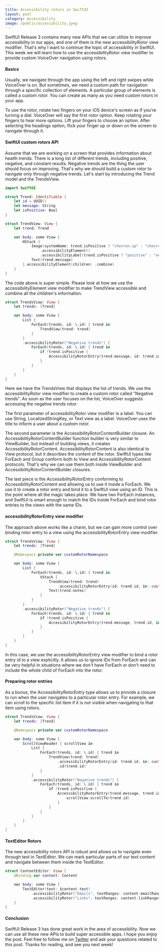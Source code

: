 ```yaml
---
title: Accessibility rotors in SwiftUI
layout: post
category: Accessibility
image: /public/accessibility.jpeg
---
```


SwiftUI Release 3 contains many new APIs that we can utilize to improve accessibility in our apps, and one of them is the new accessibilityRotor view modifier. That's why I want to continue the topic of accessibility in SwiftUI. This week we will learn how to use the accessibilityRotor view modifier to provide custom VoiceOver navigation using rotors.

#### Basics
Usually, we navigate through the app using the left and right swipes while VoiceOver is on. But sometimes, we need a custom path for navigation through a specific collection of elements. A particular group of elements is called a custom rotor. You can create as many as you need custom rotors in your app.

To use the rotor, rotate two fingers on your iOS device's screen as if you're turning a dial. VoiceOver will say the first rotor option. Keep rotating your fingers to hear more options. Lift your fingers to choose an option. After selecting the headings option, flick your finger up or down on the screen to navigate through it.

#### SwiftUI custom rotors API
Assume that we are working on a screen that provides information about health trends. There is a long list of different trends, including positive, negative, and constant results. Negative trends are the thing the user should focus on improving. That's why we should build a custom rotor to navigate only through negative trends. Let's start by introducing the Trend model and the TrendsView.

```swift
import SwiftUI

struct Trend: Identifiable {
    let id = UUID()
    let message: String
    let isPositive: Bool
}

struct TrendView: View {
    let trend: Trend

    var body: some View {
        HStack {
            Image(systemName: trend.isPositive ? "chevron.up" : "chevron.down")
                .accessibilityElement()
                .accessibilityLabel(trend.isPositive ? "positive" : "negative")
            Text(trend.message)
        }.accessibilityElement(children: .combine)
    }
}
```

The code above is super simple. Please look at how we use the accessibilityElement view modifier to make TrendView accessible and combine all the children's information. 

```swift
struct TrendsView: View {
    let trends: [Trend]

    var body: some View {
        List {
            ForEach(trends, id: \.id) { trend in
                TrendView(trend: trend)
            }
        }
        .accessibilityRotor("Negative trends") {
            ForEach(trends, id: \.id) { trend in
                if !trend.isPositive {
                    AccessibilityRotorEntry(trend.message, id: trend.id)
                }
            }
        }
    }
}
```

Here we have the TrendsView that displays the list of trends. We use the accessibilityRotor view modifier to create a custom rotor called "Negative trends". As soon as the user focuses on the list, VoiceOver suggests accessing the negative trends rotor.

The first parameter of accessibilityRotor view modifier is a label. You can use String, LocalizedStringKey, or Text view as a label. VoiceOver uses the title to inform a user about a custom rotor.

The second parameter is the AccessibilityRotorContentBuilder closure. An AccessibilityRotorContentBuilder function builder is very similar to ViewBuilder, but instead of building views, it creates AccessibilityRotorContent. AccessibilityRotorContent is also identical to View protocol, but it describes the content of the rotor. SwiftUI types like ForEach and Group conform both to View and AccessibilityRotorContent protocols. That's why we can use them both inside ViewBuilder and AccessibilityRotorContentBuilder closures.

The last piece is the AccessibilityRotorEntry conforming to AccessibilityRotorContent and allowing us to use it inside a ForEach. We use it to create a rotor entry and bind it to a SwiftUI view using an ID. This is the point where all the magic takes place. We have two ForEach instances, and SwiftUI is smart enough to match the IDs inside ForEach and bind rotor entries to the views with the same IDs.

#### accessibilityRotorEntry view modifier
The approach above works like a charm, but we can gain more control over binding rotor entry to a view using the accessibilityRotorEntry view modifier.

```swift
struct TrendsView: View {
    let trends: [Trend]

    @Namespace private var customRotorNamespace

    var body: some View {
        List {
            ForEach(trends, id: \.id) { trend in
                VStack {
                    TrendView(trend: trend)
                        .accessibilityRotorEntry(id: trend.id, in: customRotorNamespace)
                    Text(trend.notes)
                }
            }
        }
        .accessibilityRotor("Negative trends") {
            ForEach(trends, id: \.id) { trend in
                if !trend.isPositive {
                    AccessibilityRotorEntry(trend.message, trend.id, in: customRotorNamespace) 
                }
            }
        }
    }
}
```

In this case, we use the accessibilityRotorEntry view modifier to bind a rotor entry id to a view explicitly. It allows us to ignore IDs from ForEach and can be very helpful in situations where we don't have ForEach or don't need to include the whole child of ForEach into the rotor.

#### Preparing rotor entries
As a bonus, the AccessibilityRotorEntry type allows us to provide a closure to run when the user navigates to a particular rotor entry. For example, we can scroll to the specific list item if it is not visible when navigating to that item using rotors.

```swift
struct TrendsView: View {
    let trends: [Trend]

    @Namespace private var customRotorNamespace

    var body: some View {
        ScrollViewReader { scrollView in
            List {
                ForEach(trends, id: \.id) { trend in
                    TrendView(trend: trend)
                        .accessibilityRotorEntry(id: trend.id, in: customRotorNamespace)
                        .id(trend.id)
                }
            }
            .accessibilityRotor("Negative trends") {
                ForEach(trends, id: \.id) { trend in
                    if !trend.isPositive {
                        AccessibilityRotorEntry(trend.message, trend.id, in: customRotorNamespace) {
                            scrollView.scrollTo(trend.id)
                        }
                    }
                }
            }
        }
    }
}
```

#### TextEditor Rotors
The new accessibility rotors API is robust and allows us to navigate even through text in TextEditor. We can mark particular parts of our text content and navigate between them inside the TextEditor.

```swift
struct ContentEditor: View {
    @Binding var content: Content

    var body: some View {
        TextEditor(text: $content.text)
            .accessibilityRotor("Emails", textRanges: content.emailRanges)
            .accessibilityRotor("Links", textRanges: content.linkRanges)
    }
}
```

#### Conclusion
SwiftUI Release 3 has done great work in the area of accessibility. Now we can use all these new APIs to build super accessible apps. I hope you enjoy the post. Feel free to follow me on [Twitter](https://twitter.com/mecid) and ask your questions related to this post. Thanks for reading, and see you next week!
